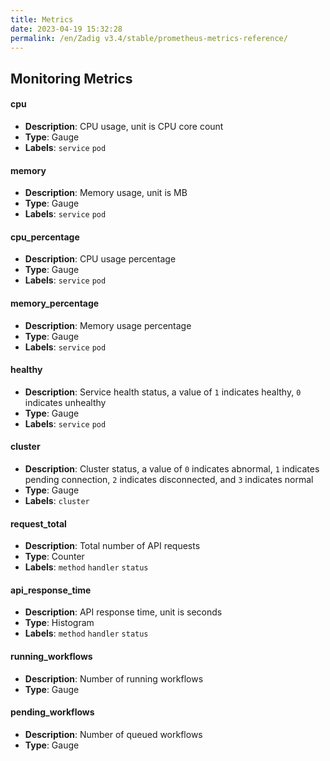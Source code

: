 ```yaml
---
title: Metrics
date: 2023-04-19 15:32:28
permalink: /en/Zadig v3.4/stable/prometheus-metrics-reference/
---
```


## Monitoring Metrics

#### cpu
- **Description**: CPU usage, unit is CPU core count
- **Type**: Gauge
- **Labels**: `service` `pod`

#### memory
- **Description**: Memory usage, unit is MB
- **Type**: Gauge
- **Labels**: `service` `pod`

#### cpu_percentage
- **Description**: CPU usage percentage
- **Type**: Gauge
- **Labels**: `service` `pod`

#### memory_percentage
- **Description**: Memory usage percentage
- **Type**: Gauge
- **Labels**: `service` `pod`

#### healthy
- **Description**: Service health status, a value of `1` indicates healthy, `0` indicates unhealthy
- **Type**: Gauge
- **Labels**: `service` `pod`

#### cluster
- **Description**: Cluster status, a value of `0` indicates abnormal, `1` indicates pending connection, `2` indicates disconnected, and `3` indicates normal
- **Type**: Gauge
- **Labels**: `cluster`

#### request_total
- **Description**: Total number of API requests
- **Type**: Counter
- **Labels**: `method` `handler` `status`

#### api_response_time
- **Description**: API response time, unit is seconds
- **Type**: Histogram
- **Labels**: `method` `handler` `status`

#### running_workflows
- **Description**: Number of running workflows
- **Type**: Gauge

#### pending_workflows
- **Description**: Number of queued workflows
- **Type**: Gauge
